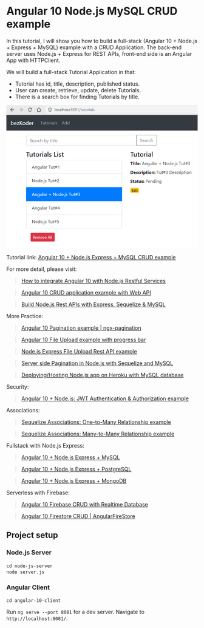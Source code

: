 # Angular 10 Node.js MySQL CRUD example

In this tutorial, I will show you how to build a full-stack (Angular 10 + Node.js + Express + MySQL) example with a CRUD Application. The back-end server uses Node.js + Express for REST APIs, front-end side is an Angular App with HTTPClient.

We will build a full-stack Tutorial Application in that:
- Tutorial has id, title, description, published status.
- User can create, retrieve, update, delete Tutorials.
- There is a search box for finding Tutorials by title.

![angular-10-node-js-mysql-crud-example](angular-10-node-js-mysql-crud-example.png)

Tutorial link: [Angular 10 + Node.js Express + MySQL CRUD example](https://bezkoder.com/angular-10-node-js-express-mysql/)

For more detail, please visit:
> [How to integrate Angular 10 with Node.js Restful Services](https://bezkoder.com/integrate-angular-10-node-js/)

> [Angular 10 CRUD application example with Web API](https://bezkoder.com/angular-10-crud-app/)

> [Build Node.js Rest APIs with Express, Sequelize & MySQL](https://bezkoder.com/node-js-express-sequelize-mysql/)

More Practice:
> [Angular 10 Pagination example | ngx-pagination](https://github.com/bezkoder/angular-10-pagination-example)

> [Angular 10 File Upload example with progress bar](https://bezkoder.com/angular-10-file-upload/)

> [Node.js Express File Upload Rest API example](https://bezkoder.com/node-js-express-file-upload/)

> [Server side Pagination in Node.js with Sequelize and MySQL](https://bezkoder.com/node-js-sequelize-pagination-mysql/)

> [Deploying/Hosting Node.js app on Heroku with MySQL database](https://bezkoder.com/deploy-node-js-app-heroku-cleardb-mysql/)

Security:
> [Angular 10 + Node.js: JWT Authentication & Authorization example](https://bezkoder.com/node-js-express-angular-10-jwt-auth/)

Associations:
> [Sequelize Associations: One-to-Many Relationship example](https://bezkoder.com/sequelize-associate-one-to-many/)

> [Sequelize Associations: Many-to-Many Relationship example](https://bezkoder.com/sequelize-associate-many-to-many/)

Fullstack with Node.js Express:
> [Angular 10 + Node.js Express + MySQL](https://bezkoder.com/angular-10-node-js-express-mysql/)

> [Angular 10 + Node.js Express + PostgreSQL](https://bezkoder.com/angular-10-node-express-postgresql/)

> [Angular 10 + Node.js Express + MongoDB](https://bezkoder.com/angular-10-mongodb-node-express/)

Serverless with Firebase:
> [Angular 10 Firebase CRUD with Realtime Database](https://bezkoder.com/angular-10-firebase-crud/)

> [Angular 10 Firestore CRUD | AngularFireStore](https://bezkoder.com/angular-10-firestore-crud-angularfire/)

## Project setup

### Node.js Server
```
cd node-js-server
node server.js
```

### Angular Client
```
cd angular-10-client
```
Run `ng serve --port 8081` for a dev server. Navigate to `http://localhost:8081/`.